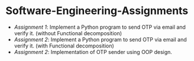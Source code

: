 # Software-Engineering-Assignments
- *Assignment 1*: Implement a Python program to send OTP via email and verify it. (without Functional decomposition)
- *Assignment 2*: Implement a Python program to send OTP via email and verify it. (with Functional decomposition)
- *Assignment 2*: Implementation of OTP sender using OOP design.
